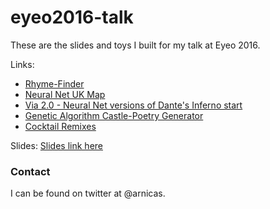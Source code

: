 # eyeo2016-talk

These are the slides and toys I built for my talk at Eyeo 2016.

Links:

* [Rhyme-Finder](rhyme-finder)
* [Neural Net UK Map](uk_nnet_map)
* [Via 2.0 - Neural Net versions of Dante's Inferno start](Dante)
* [Genetic Algorithm Castle-Poetry Generator](genetic_castles)
* [Cocktail Remixes](cocktail_gen)

Slides: [Slides link here](Eyeo_Talk.pdf)

### Contact

I can be found on twitter at @arnicas.
